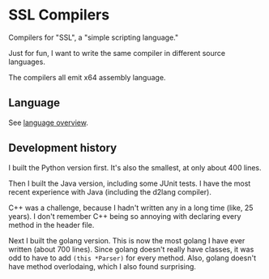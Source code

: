# SSL Compilers

Compilers for "SSL", a "simple scripting language."

Just for fun, I want to write the same compiler in different source languages.

The compilers all emit x64 assembly language.

## Language

See [language overview](docs/LANGUAGE.md).

## Development history

I built the Python version first. It's also the smallest, at only about 400 lines.

Then I built the Java version, including some JUnit tests. I have the most recent
experience with Java (including the d2lang compiler).

C++ was a challenge, because I hadn't written any in a long time (like, 25 years).
I don't remember C++ being so annoying with declaring every method in the header
file.

Next I built the golang version. This is now the most golang I have ever written
(about 700 lines). Since golang doesn't really have classes, it was odd to have
to add `(this *Parser)` for every method. Also, golang doesn't have method 
overlodaing, which I also found surprising.

